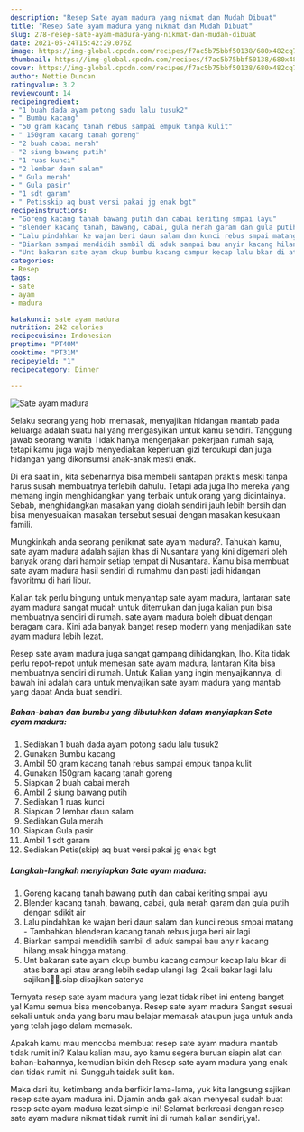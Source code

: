```yaml
---
description: "Resep Sate ayam madura yang nikmat dan Mudah Dibuat"
title: "Resep Sate ayam madura yang nikmat dan Mudah Dibuat"
slug: 278-resep-sate-ayam-madura-yang-nikmat-dan-mudah-dibuat
date: 2021-05-24T15:42:29.076Z
image: https://img-global.cpcdn.com/recipes/f7ac5b75bbf50138/680x482cq70/sate-ayam-madura-foto-resep-utama.jpg
thumbnail: https://img-global.cpcdn.com/recipes/f7ac5b75bbf50138/680x482cq70/sate-ayam-madura-foto-resep-utama.jpg
cover: https://img-global.cpcdn.com/recipes/f7ac5b75bbf50138/680x482cq70/sate-ayam-madura-foto-resep-utama.jpg
author: Nettie Duncan
ratingvalue: 3.2
reviewcount: 14
recipeingredient:
- "1 buah dada ayam potong sadu lalu tusuk2"
- " Bumbu kacang"
- "50 gram kacang tanah rebus sampai empuk tanpa kulit"
- " 150gram kacang tanah goreng"
- "2 buah cabai merah"
- "2 siung bawang putih"
- "1 ruas kunci"
- "2 lembar daun salam"
- " Gula merah"
- " Gula pasir"
- "1 sdt garam"
- " Petisskip aq buat versi pakai jg enak bgt"
recipeinstructions:
- "Goreng kacang tanah bawang putih dan cabai keriting smpai layu"
- "Blender kacang tanah, bawang, cabai, gula nerah garam dan gula putih dengan sdikit air"
- "Lalu pindahkan ke wajan beri daun salam dan kunci rebus smpai matang  Tambahkan blenderan kacang tanah rebus juga beri air lagi"
- "Biarkan sampai mendidih sambil di aduk sampai bau anyir kacang hilang.msak hingga matang."
- "Unt bakaran sate ayam ckup bumbu kacang campur kecap lalu bkar di atas bara api atau arang lebih sedap ulangi lagi 2kali bakar lagi lalu sajikan🥰🥰.siap disajikan satenya"
categories:
- Resep
tags:
- sate
- ayam
- madura

katakunci: sate ayam madura 
nutrition: 242 calories
recipecuisine: Indonesian
preptime: "PT40M"
cooktime: "PT31M"
recipeyield: "1"
recipecategory: Dinner

---
```



![Sate ayam madura](https://img-global.cpcdn.com/recipes/f7ac5b75bbf50138/680x482cq70/sate-ayam-madura-foto-resep-utama.jpg)

Selaku seorang yang hobi memasak, menyajikan hidangan mantab pada keluarga adalah suatu hal yang mengasyikan untuk kamu sendiri. Tanggung jawab seorang  wanita Tidak hanya mengerjakan pekerjaan rumah saja, tetapi kamu juga wajib menyediakan keperluan gizi tercukupi dan juga hidangan yang dikonsumsi anak-anak mesti enak.

Di era  saat ini, kita sebenarnya bisa membeli santapan praktis meski tanpa harus susah membuatnya terlebih dahulu. Tetapi ada juga lho mereka yang memang ingin menghidangkan yang terbaik untuk orang yang dicintainya. Sebab, menghidangkan masakan yang diolah sendiri jauh lebih bersih dan bisa menyesuaikan masakan tersebut sesuai dengan masakan kesukaan famili. 



Mungkinkah anda seorang penikmat sate ayam madura?. Tahukah kamu, sate ayam madura adalah sajian khas di Nusantara yang kini digemari oleh banyak orang dari hampir setiap tempat di Nusantara. Kamu bisa membuat sate ayam madura hasil sendiri di rumahmu dan pasti jadi hidangan favoritmu di hari libur.

Kalian tak perlu bingung untuk menyantap sate ayam madura, lantaran sate ayam madura sangat mudah untuk ditemukan dan juga kalian pun bisa membuatnya sendiri di rumah. sate ayam madura boleh dibuat dengan beragam cara. Kini ada banyak banget resep modern yang menjadikan sate ayam madura lebih lezat.

Resep sate ayam madura juga sangat gampang dihidangkan, lho. Kita tidak perlu repot-repot untuk memesan sate ayam madura, lantaran Kita bisa membuatnya sendiri di rumah. Untuk Kalian yang ingin menyajikannya, di bawah ini adalah cara untuk menyajikan sate ayam madura yang mantab yang dapat Anda buat sendiri.

<!--inarticleads1-->

##### Bahan-bahan dan bumbu yang dibutuhkan dalam menyiapkan Sate ayam madura:

1. Sediakan 1 buah dada ayam potong sadu lalu tusuk2
1. Gunakan  Bumbu kacang
1. Ambil 50 gram kacang tanah rebus sampai empuk tanpa kulit
1. Gunakan  150gram kacang tanah goreng
1. Siapkan 2 buah cabai merah
1. Ambil 2 siung bawang putih
1. Sediakan 1 ruas kunci
1. Siapkan 2 lembar daun salam
1. Sediakan  Gula merah
1. Siapkan  Gula pasir
1. Ambil 1 sdt garam
1. Sediakan  Petis(skip) aq buat versi pakai jg enak bgt




<!--inarticleads2-->

##### Langkah-langkah menyiapkan Sate ayam madura:

1. Goreng kacang tanah bawang putih dan cabai keriting smpai layu
1. Blender kacang tanah, bawang, cabai, gula nerah garam dan gula putih dengan sdikit air
1. Lalu pindahkan ke wajan beri daun salam dan kunci rebus smpai matang  - Tambahkan blenderan kacang tanah rebus juga beri air lagi
1. Biarkan sampai mendidih sambil di aduk sampai bau anyir kacang hilang.msak hingga matang.
1. Unt bakaran sate ayam ckup bumbu kacang campur kecap lalu bkar di atas bara api atau arang lebih sedap ulangi lagi 2kali bakar lagi lalu sajikan🥰🥰.siap disajikan satenya




Ternyata resep sate ayam madura yang lezat tidak ribet ini enteng banget ya! Kamu semua bisa mencobanya. Resep sate ayam madura Sangat sesuai sekali untuk anda yang baru mau belajar memasak ataupun juga untuk anda yang telah jago dalam memasak.

Apakah kamu mau mencoba membuat resep sate ayam madura mantab tidak rumit ini? Kalau kalian mau, ayo kamu segera buruan siapin alat dan bahan-bahannya, kemudian bikin deh Resep sate ayam madura yang enak dan tidak rumit ini. Sungguh taidak sulit kan. 

Maka dari itu, ketimbang anda berfikir lama-lama, yuk kita langsung sajikan resep sate ayam madura ini. Dijamin anda gak akan menyesal sudah buat resep sate ayam madura lezat simple ini! Selamat berkreasi dengan resep sate ayam madura nikmat tidak rumit ini di rumah kalian sendiri,ya!.

